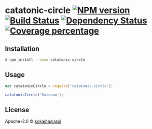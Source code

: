 # catatonic-circle [![NPM version][npm-image]][npm-url] [![Build Status][travis-image]][travis-url] [![Dependency Status][daviddm-image]][daviddm-url] [![Coverage percentage][coveralls-image]][coveralls-url]
> 

## Installation

```sh
$ npm install --save catatonic-circle
```

## Usage

```js
var catatonicCircle = require('catatonic-circle');

catatonicCircle('Rainbow');
```
## License

Apache-2.0 © [sokainaslassi]()


[npm-image]: https://badge.fury.io/js/catatonic-circle.svg
[npm-url]: https://npmjs.org/package/catatonic-circle
[travis-image]: https://travis-ci.org/sokainaslassi/catatonic-circle.svg?branch=master
[travis-url]: https://travis-ci.org/sokainaslassi/catatonic-circle
[daviddm-image]: https://david-dm.org/sokainaslassi/catatonic-circle.svg?theme=shields.io
[daviddm-url]: https://david-dm.org/sokainaslassi/catatonic-circle
[coveralls-image]: https://coveralls.io/repos/sokainaslassi/catatonic-circle/badge.svg
[coveralls-url]: https://coveralls.io/r/sokainaslassi/catatonic-circle
